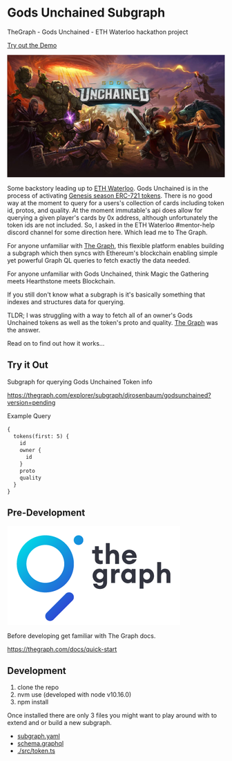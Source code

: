 # Gods Unchained Subgraph
TheGraph - Gods Unchained - ETH Waterloo hackathon project

[Try out the Demo](https://djrosenbaum.github.io/godsunchained-subgraph/)

<a href="https://godsunchained.com/"><img src="./gods-unchained.jpg" title="gods unchained" width=600/></a>


Some backstory leading up to [ETH Waterloo](https://ethwaterloo.com/). Gods Unchained is in the process of activating [Genesis season ERC-721 tokens](https://etherscan.io/token/0x629cdec6acc980ebeebea9e5003bcd44db9fc5ce). There is no good way at the moment to query for a users's collection of cards including token id, protos, and quality. At the moment immutable's api does allow for querying a given player's cards by 0x address, although unfortunately the token ids are not included. So, I asked in the ETH Waterloo #mentor-help discord channel for some direction here. Which lead me to The Graph. 

For anyone unfamiliar with [The Graph](https://thegraph.com/), this flexible platform enables building a subgraph which then syncs with Ethereum's blockchain enabling simple yet powerful Graph QL queries to fetch exactly the data needed. 

For anyone unfamiliar with Gods Unchained, think Magic the Gathering meets Hearthstone meets Blockchain.

If you still don't know what a subgraph is it's basically something that indexes and structures data for querying.

TLDR; I was struggling with a way to fetch all of an owner's Gods Unchained tokens as well as the token's proto and quality. [The Graph](https://thegraph.com/) was the answer.

Read on to find out how it works...

## Try it Out
Subgraph for querying Gods Unchained Token info

https://thegraph.com/explorer/subgraph/djrosenbaum/godsunchained?version=pending

Example Query
```
{
  tokens(first: 5) {
    id
    owner {
      id
    }
    proto
    quality
  }
}
```

## Pre-Development
<a href="https://thegraph.com/"><img src="./the-graph.png" title="the graph" width=400/></a>

Before developing get familiar with The Graph docs.

https://thegraph.com/docs/quick-start

## Development
1. clone the repo
2. nvm use (developed with node v10.16.0)
3. npm install

Once installed there are only 3 files you might want to play around with to extend and or build a new subgraph.

* [subgraph.yaml](./subgraph.yaml)
* [schema.graphql](./schema.graphql)
* [./src/token.ts](./src/token.ts)